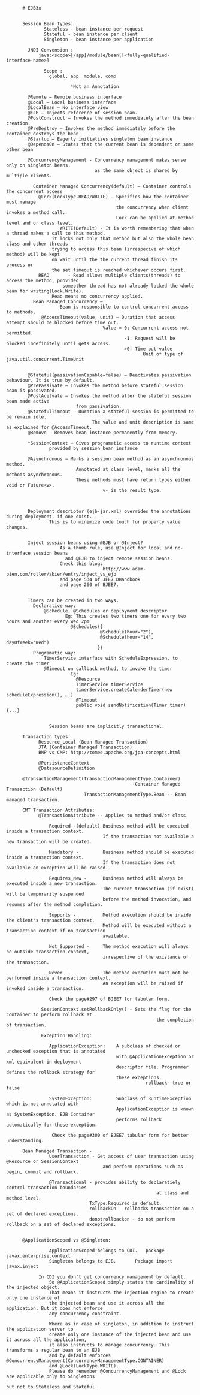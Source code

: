           # EJB3x


          Session Bean Types:
                  Stateless - bean instance per request
                  Stateful - bean instance per client
                  Singleton - bean instance per application

            JNDI Convension : 
                java:<scope>[/app]/module/bean[!<fully-qualified-interface-name>]

                  Scope : 	
                    global, app, module, comp

                            *Not an Annotation

            @Remote – Remote business interface
            @Local – Local business interface
            @LocalBean – No interface view
            @EJB – Injects reference of session bean.
            @PostConstruct – Invokes the method immediately after the bean creation.
            @PreDestroy – Invokes the method immediately before the container destroys the bean.
            @Startup – Eagerly initializes singleton bean instance
            @DependsOn – States that the current bean is dependent on some other bean
            
            @ConcurrencyManagement - Concurrency management makes sense only on singleton beans, 
                                     as the same object is shared by multiple clients.

              Container Managed Concurrency(default) – Container controls the concurrent access
                @Lock(LockType.READ/WRITE) – Specifies how the container must manage 
                                             the concurrency when client invokes a method call.
                                             Lock can be applied at method level and or class level.
                        WRITE(Default) - It is worth remembering that when a thread makes a call to this method, 
					 it locks not only that method but also the whole bean class and other threads
					 trying to access this bean (irrespecive of which method) will be kept 
					 on wait until the the current thread finish its process or 
					 the set timeout is reached whichever occurs first.
			    READ       - Read allows multiple clients(threads) to access the method, provided
			    		 someother thread has not already locked the whole bean for writing(Lock.Write).
					 Read means no concurrency applied.
              Bean Managed Concurrency – 
                        Bean is responsible to control concurrent access to methods.
                 @AccessTimeout(value, unit) – Duration that access attempt should be blocked before time out.
                                        Value = 0: Concurrent access not permitted.
                                                -1: Request will be blocked indefinitely until gets access.
                                                >0: Time out value 
                                                       Unit of type of java.util.concurrent.TimeUnit


            @Stateful(passivationCapable=false) – Deactivates passivation behaviour. It is true by default.
            @PrePassivate – Invokes the method before stateful session bean is passivated.
            @PostAcitvate – Invokes the method after the stateful session bean made active 
                              from passivation.
            @StatefulTimeout – Duration a stateful session is permitted to be remain idle. 
                                    The value and unit description is same as explained for @AccessTimeout.
            @Remove – Removes bean instance permanently from memory.
            
            *SessionContext – Gives programatic access to runtime context 
                    provided by session bean instance
            
            @Asynchronous – Marks a session bean method as an asynchronous method.
                              Annotated at class level, marks all the methods asynchronous. 
                              These methods must have return types either void or Future<v>.
                                        v- is the result type.
            


            Deployment descriptor (ejb-jar.xml) overrides the annotations during deployment, if one exist.
                    This is to minimize code touch for property value changes.


            Inject session beans using @EJB or @Inject?
                        As a thumb rule, use @Inject for local and no-interface session beans 
                          and @EJB to inject remote session beans.
                        Check this blog: 
                                        http://www.adam-bien.com/roller/abien/entry/inject_vs_ejb
                        and page 534 of JEE7 DHandbook
                        and page 260 of BJEE7.

            
            Timers can be created in two ways.
              Declarative way: 
                  @Schedule, @Schedules or deployment descriptor
                          Eg: This creates two timers one for every two hours and another every wed 2pm
                            @Schedules({
                                       @Schedule(hour="2"),
                                       @Schedule(hour="14", dayOfWeek="Wed")
                                      })
              Programatic way: 
                  TimerService interface with ScheduleExpression, to create the timer
                  @Timeout on callback method, to invoke the timer
                            Eg:
                              @Resource
                              TimerService timerService
                              timerService.createCalenderTimer(new scheduleExpression(), ….)
                              @Timeout
                              public void sendNotification(Timer timer){...}


                    Session beans are implicitly transactional.

          Transaction types:
                Resource_Local (Bean Managed Transaction)
                JTA (Container Managed Transaction)
                BMP vs CMP: http://tomee.apache.org/jpa-concepts.html
            
                @PersistanceContext
                @DatasourceDefinition	

          @TransactionManagement(TransactionManagementType.Container)
                                                  --Container Managed Transaction (Default)
                                 TransactionManagementType.Bean -- Bean managed transaction.
                                 
          CMT Transaction Attributes:
                @TransactionAttribute -- Applies to method and/or class 
                    
                    Required -(default) Business method will be executed inside a transaction context. 
                                        If the transaction not available a new transaction will be created.
                    
                    Mandatory -         Business method should be executed inside a transaction context. 
                                        If the transaction does not available an exception will be raised.
                    
                    Requires_New -      Business method will always be executed inside a new transaction.
                                        The current transaction (if exist) will be temporarily suspended 
                                        before the method invocation, and resumes after the method completion.
 
                    Supports -          Method execution should be inside the client's transaction context,
                                        Method will be executed without a transaction context if no transaction 
                                        available.
                                        
                    Not_Supported -     The method execution will always be outside transaction context, 
                                        irrespective of the existance of the transaction.
                    
                    Never  -            The method execution must not be performed inside a transaction context.
                                        An exception will be raised if invoked inside a transaction.
                                        
                    Check the page#297 of BJEE7 for tabular form.

                 SessionContext.setRollbackOnly() - Sets the flag for the container to perform rollback at 
                                                            the completion of transaction.
          
                 Exception Handling:
                    
                    ApplicationException:    A subclass of checked or unchecked exception that is annotated 
                                             with @ApplicationException or xml equivalent in deployment 
                                             descriptor file. Programmer defines the rollback strategy for 
                                             these exceptions.
                                                        rollback- true or false
                    
                    SystemException:         Subclass of RuntimeException which is not annotated with 
                                             ApplicationException is known as SystemException. EJB Container 
                                             performs rollback automatically for these exception.
                                                                            
                     Check the page#300 of BJEE7 tabular form for better understanding.
          
          Bean Managed Transaction - 
                    UserTransaction - Get access of user transaction using @Resource or SessionContext
                                        and perform operations such as begin, commit and rollback.
                    
                    @Transactional - provides ability to declaratiely control transaction boundaries 
                                                            at class and method level.
                                   TxType.Required is default.
                                   rollbackOn - rollbacks transaction on a set of declared exceptions.
                                   donotrollbackon - do not perform rollback on a set of declared exceptions.


          @ApplicationScoped vs @Singleton:

                    ApplicationScoped belongs to CDI.	package javax.enterprise.context
                    Singleton belongs to EJB.		Package import javax.inject

          	 	In CDI you don't get concurrency management by default. 
                    So @ApplicationScoped simply states the cardinality of the injected object. 
                    That means it instructs the injection engine to create only one instance of 
                    the injected bean and use it across all the application. But it does not enforce 
                    any concurrency constraint.
		
                    Where as in case of singleton, in addition to instruct the application server to 
                    create only one instance of the injected bean and use it across all the application, 
                    it also instructs to manage concurrency. This transforms a regular bean to an EJB 
                    and by default enforces @ConcurrencyManagement(ConcurrencyManagementType.CONTAINER) 
                    and @Lock(LockType.WRITE).
                    Please do remember @ConcurrencyManagement and @Lock are applicable only to Singletons 
                                                                             but not to Stateless and Stateful.

